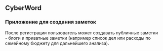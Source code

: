 ## CyberWord
### Приложение для создания заметок

После регистрации пользователь может создавать публичные заметки - блоги и приватные заметки (например список дел или расходы по семейному бюджету для дальнейшего анализа).